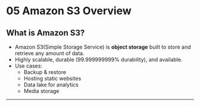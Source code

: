 # 05 Amazon S3 Overview

## What is Amazon S3?
- Amazon S3(Simple Storage Service) is **object storage** built to store and retrieve any amount of data.
- Highly scalable, durable (99.999999999% durability), and available.
- Use cases:
  - Backup & restore
  - Hosting static websites
  - Data lake for analytics
  - Media storage

---
